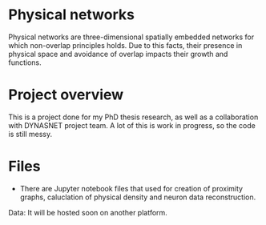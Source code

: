 # Physical networks
Physical networks are three-dimensional spatially embedded networks for which non-overlap principles holds. Due to this facts, their presence in physical space and avoidance of overlap 
impacts their growth and functions.

# Project overview
This is a project done for my PhD thesis research, as well as a collaboration with DYNASNET project team. A lot of this is work in progress, so the code is still messy.

# Files
- There are Jupyter notebook files that used for creation of proximity graphs, caluclation of physical density and neuron data reconstruction.

Data: It will be hosted soon on another platform.
